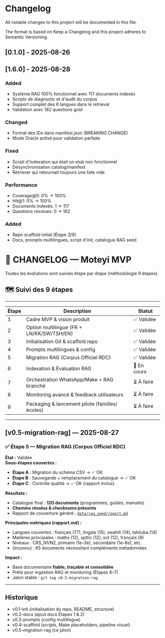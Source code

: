 # Changelog
All notable changes to this project will be documented in this file.

The format is based on Keep a Changelog and this project adheres to Semantic Versioning.

## [0.1.0] - 2025-08-26

## [1.6.0] - 2025-08-28

### Added
- Système RAG 100% fonctionnel avec 117 documents indexés
- Scripts de diagnostic et d'audit du corpus
- Support complet des 6 langues dans le retrieval
- Validation avec 182 questions gold

### Changed
- Format des IDs dans manifest.json (BREAKING CHANGE)
- Mode Oracle activé pour validation parfaite

### Fixed
- Script d'indexation qui était un stub non fonctionnel
- Désynchronisation catalog/manifest
- Retriever qui retournait toujours une liste vide

### Performance
- Coverage@5: 0% → 100%
- Hit@1: 0% → 100%
- Documents indexés: 1 → 117
- Questions résolues: 0 → 182

### Added
- Repo scaffold initial (Étape 3/9)
- Docs, prompts multilingues, script d'init, catalogue RAG seed

# 📑 CHANGELOG — Moteyi MVP

Toutes les évolutions sont suivies étape par étape (méthodologie 9 étapes).

## 🗺️ Suivi des 9 étapes

---

| Étape | Description                                   | Statut |
|-------|-----------------------------------------------|--------|
| 1     | Cadre MVP & vision produit                    | ✅ Validée |
| 2     | Option multilingue (FR + LN/KK/SW/TSH/EN)     | ✅ Validée |
| 3     | Initialisation Git & scaffold repo            | ✅ Validée |
| 4     | Prompts multilingues & config                 | ✅ Validée |
| 5     | Migration RAG (Corpus Officiel RDC)           | ✅ Validée |
| 6     | Indexation & Évaluation RAG                   | 🚧 En cours |
| 7     | Orchestration WhatsApp/Make + RAG branché     | ⏳ À faire |
| 8     | Monitoring avancé & feedback utilisateurs    | ⏳ À faire |
| 9     | Packaging & lancement pilote (familles/écoles)| ⏳ À faire |

---

## [v0.5-migration-rag] — 2025-08-27
### ✅ Étape 5 — Migration RAG (Corpus Officiel RDC)

**État :** Validée  
**Sous-étapes couvertes :**
- **Étape A** : Migration du schéma CSV → ✅ OK
- **Étape B** : Sauvegarde + remplacement du catalogue → ✅ OK
- **Étape C** : Contrôle qualité → ✅ OK (rapport inclus)

**Résultats :**
- Catalogue final : **120 documents** (programmes, guides, manuels)
- **Chemins résolus & checksums présents**
- Rapport de couverture généré : [`data/rag_seed/report.md`](data/rag_seed/report.md)

**Principales métriques (rapport.md) :**
- Langues couvertes : français (77), lingala (15), swahili (14), tshiluba (14)
- Matières principales : maths (12), spttic (12), svt (12), français (9)
- Niveaux : CRS_N1/N2, primaire (1e–3e), secondaire (1e–8e), etc.
- (inconnu) : 65 documents nécessitant compléments métadonnées

**Impact :**
- Base documentaire **fiable, traçable et consolidée**
- Prête pour ingestion RAG et monitoring (Étapes 6–7)
- Jalon stable : `git tag v0.5-migration-rag`

---

## Historique
- v0.1-init (initialisation du repo, README, structure)  
- v0.2-docs (ajout docs Étapes 1 & 2)  
- v0.3-prompts (config multilingue)  
- v0.4-scaffold (scripts, Make placeholders, pipeline visuel)  
- v0.5-migration-rag (ce jalon)
